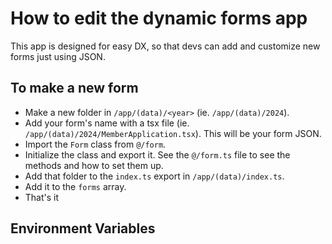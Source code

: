 # How to edit the dynamic forms app

This app is designed for easy DX, so that devs can add and customize new forms just using JSON.

## To make a new form
* Make a new folder in `/app/(data)/<year>` (ie. `/app/(data)/2024`).
* Add your form's name with a tsx file (ie. `/app/(data)/2024/MemberApplication.tsx`). This will be your form JSON.
* Import the `Form` class from `@/form`.
* Initialize the class and export it. See the `@/form.ts` file to see the methods and how to set them up.
* Add that folder to the `index.ts` export in `/app/(data)/index.ts`.
* Add it to the `forms` array.
* That's it

## Environment Variables
